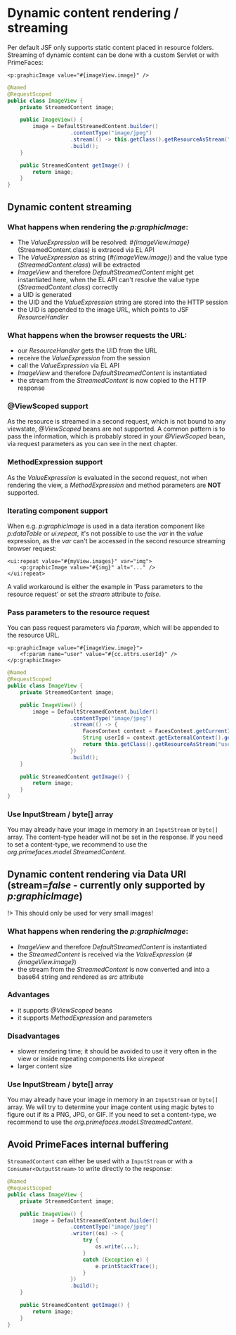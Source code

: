 # Dynamic content rendering / streaming

Per default JSF only supports static content placed in resource folders.
Streaming of dynamic content can be done with a custom Servlet or with PrimeFaces:

```xhtml
<p:graphicImage value="#{imageView.image}" />
```

```java
@Named
@RequestScoped
public class ImageView {
    private StreamedContent image;

    public ImageView() {
        image = DefaultStreamedContent.builder()
                    .contentType("image/jpeg")
                    .stream(() -> this.getClass().getResourceAsStream("barcalogo.jpg"))
                    .build();
    }

    public StreamedContent getImage() {
        return image;
    }
}
```

## Dynamic content streaming

### What happens when rendering the _p:graphicImage_:

- The _ValueExpression_ will be resolved: _#{imageView.image}_ (StreamedContent.class) is extraced via EL API
- The _ValueExpression_ as string (_#{imageView.image}_) and the value type (_StreamedContent.class_) will be extracted
- _ImageView_ and therefore _DefaultStreamedContent_ might get instantiated here, when the EL API can't resolve the value type (_StreamedContent.class_) correctly
- a UID is generated
- the UID and the _ValueExpression_ string are stored into the HTTP session
- the UID is appended to the image URL, which points to JSF _ResourceHandler_

### What happens when the browser requests the URL:

- our _ResourceHandler_ gets the UID from the URL
- receive the _ValueExpression_ from the session
- call the _ValueExpression_ via EL API
- _ImageView_ and therefore _DefaultStreamedContent_ is instantiated
- the stream from the _StreamedContent_ is now copied to the HTTP response

### @ViewScoped support

As the resource is streamed in a second request, which is not bound to any viewstate, _@ViewScoped_ beans are not supported.
A common pattern is to pass the information, which is probably stored in your _@ViewScoped_ bean, via request parameters as you can see in the next chapter.

### MethodExpression support

As the _ValueExpression_ is evaluated in the second request, not when rendering the view, a _MethodExpression_ and method parameters are **NOT** supported.

### Iterating component support

When e.g. _p:graphicImage_ is used in a data iteration component like _p:dataTable_ or _ui:repeat_, it's not possible to use the _var_ in the _value_ expression,
as the _var_ can't be accessed in the second resource streaming browser request:

```xhtml
<ui:repeat value="#{myView.images}" var="img">
    <p:graphicImage value="#{img}" alt="..." />
</ui:repeat>
```

A valid workaround is either the example in 'Pass parameters to the resource request' or set the _stream_ attribute to _false_.

### Pass parameters to the resource request

You can pass request parameters via _f:param_, which will be appended to the resource URL.

```xhtml
<p:graphicImage value="#{imageView.image}">
    <f:param name="user" value="#{cc.attrs.userId}" />
</p:graphicImage>
```

```java
@Named
@RequestScoped
public class ImageView {
    private StreamedContent image;

    public ImageView() {
        image = DefaultStreamedContent.builder()
                    .contentType("image/jpeg")
                    .stream(() -> {
                        FacesContext context = FacesContext.getCurrentInstance();
                        String userId = context.getExternalContext().getRequestParameterMap().get("user");
                        return this.getClass().getResourceAsStream("user" + userId + ".jpg")
                    })
                    .build();
    }

    public StreamedContent getImage() {
        return image;
    }
}
```

### Use InputStream / byte[] array

You may already have your image in memory in an `InputStream` or `byte[]` array. The content-type header will not be set in the response.
If you need to set a content-type, we recommend to use the _org.primefaces.model.StreamedContent_.

## Dynamic content rendering via Data URI (stream=_false_ - currently only supported by _p:graphicImage_)

!> This should only be used for very small images!

### What happens when rendering the _p:graphicImage_:

- _ImageView_ and therefore _DefaultStreamedContent_ is instantiated
- the _StreamedContent_ is received via the _ValueExpression_ (_#{imageView.image}_)
- the stream from the _StreamedContent_ is now converted and into a base64 string and rendered as _src_ attribute

### Advantages

- it supports _@ViewScoped_ beans
- it supports _MethodExpression_ and parameters

### Disadvantages

- slower rendering time; it should be avoided to use it very often in the view or inside repeating components like _ui:repeat_
- larger content size

### Use InputStream / byte[] array

You may already have your image in memory in an `InputStream` or `byte[]` array. We will try to determine your image content using magic bytes to figure out if its a PNG, JPG, or GIF.
If you need to set a content-type, we recommend to use the _org.primefaces.model.StreamedContent_.

## Avoid PrimeFaces internal buffering

`StreamedContent` can either be used with a `InputStream` or with a `Consumer<OutputStream>` to write directly to the response:

```java
@Named
@RequestScoped
public class ImageView {
    private StreamedContent image;

    public ImageView() {
        image = DefaultStreamedContent.builder()
                    .contentType("image/jpeg")
                    .writer((os) -> {
                        try {
                            os.write(...);
                        }
                        catch (Exception e) {
                            e.printStackTrace();
                        }
                    })
                    .build();
    }

    public StreamedContent getImage() {
        return image;
    }
}
```